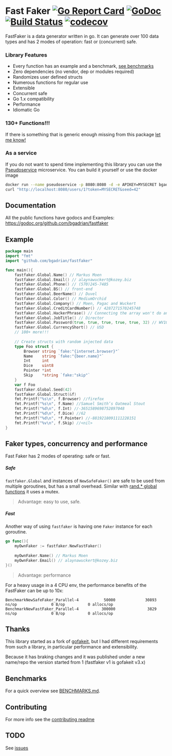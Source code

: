# Fast Faker [![Go Report Card](https://goreportcard.com/badge/github.com/bgadrian/fastfaker)](https://goreportcard.com/report/github.com/bgadrian/fastfaker) [![GoDoc](https://godoc.org/github.com/bgadrian/fastfaker?status.svg)](https://godoc.org/github.com/bgadrian/fastfaker) [![Build Status](https://travis-ci.com/bgadrian/fastfaker.svg?branch=master)](https://travis-ci.com/bgadrian/fastfaker) [![codecov](https://codecov.io/gh/bgadrian/fastfaker/branch/master/graph/badge.svg)](https://codecov.io/gh/bgadrian/fastfaker)

FastFaker is a data generator written in go. It can generate over 100 data types and has 2 modes of operation: fast or (concurrent) safe.

### Library Features
- Every function has an example and a benchmark,
[see benchmarks](https://github.com/bgadrian/fastfaker/blob/master/BENCHMARKS.md)
- Zero dependencies (no vendor, dep or modules required)
- Randomizes user defined structs
- Numerous functions for regular use
- Extensible
- Concurrent safe
- Go 1.x compatibility
- Performance
- Idiomatic Go

### 130+ Functions!!!
If there is something that is generic enough missing from this package [let me know!](./CONTRIBUTING.md)

### As a service
If you do not want to spend time implementing this library you can use the [Pseudoservice](https://github.com/bgadrian/pseudoservice) microservice. You can build it yourself or use the docker image
```bash
docker run --name pseudoservice -p 8080:8080 -d -e APIKEY=MYSECRET bgadrian/pseudoservice
curl "http://localhost:8080/users/1?token=MYSECRET&seed=42"
```

## Documentation
All the public functions have godocs and Examples: https://godoc.org/github.com/bgadrian/fastfaker

## Example
```go
package main
import "fmt"
import "github.com/bgadrian/fastfaker"

func main(){
    fastfaker.Global.Name() // Markus Moen
    fastfaker.Global.Email() // alaynawuckert@kozey.biz
    fastfaker.Global.Phone() // (570)245-7485
    fastfaker.Global.BS() // front-end
    fastfaker.Global.BeerName() // Duvel
    fastfaker.Global.Color() // MediumOrchid
    fastfaker.Global.Company() // Moen, Pagac and Wuckert
    fastfaker.Global.CreditCardNumber() // 4287271570245748
    fastfaker.Global.HackerPhrase() // Connecting the array won't do anything, we need to generate the haptic COM driver!
    fastfaker.Global.JobTitle() // Director
    fastfaker.Global.Password(true, true, true, true, true, 32) // WV10MzLxq2DX79w1omH97_0ga59j8!kj
    fastfaker.Global.CurrencyShort() // USD
    // 100+ more!!!
    
    // Create structs with random injected data
    type Foo struct {
        Browser string `fake:"{internet.browser}"`
        Name    string `fake:"{beer.name}"`
        Int     int
        Dice    uint8
        Pointer *int
        Skip    *string `fake:"skip"`
    }
    var f Foo
    fastfaker.Global.Seed(42)
    fastfaker.Global.Struct(&f)
    fmt.Printf("%s\n", f.Browser) //firefox
    fmt.Printf("%s\n", f.Name) //Samuel Smith’s Oatmeal Stout
    fmt.Printf("%d\n", f.Int) //-3651589698752897048
    fmt.Printf("%d\n", f.Dice) //62
    fmt.Printf("%d\n", *f.Pointer) //-8819218091111228151
    fmt.Printf("%v\n", f.Skip) //<nil>
}
```

## Faker types, concurrency and performance
Fast Faker has 2 modes of operating: safe or fast. 
    
##### Safe
`fastfaker.Global` and instances of `NewSafeFaker()` are safe to be used from multiple goroutines, but has a small overhead. Similar with [rand.* global functions](https://golang.org/src/math/rand/rand.go?#L288) it uses a mutex.

> Advantage: easy to use, safe.

##### Fast
Another way of using `fastfaker` is having one `Faker` instance for each goroutine. 
```go
go func(){
    myOwnFaker := fastfaker.NewFastFaker()
    
    myOwnFaker.Name() // Markus Moen
    myOwnFaker.Email() // alaynawuckert@kozey.biz
}()
```

> Advantage: performance

For a heavy usage in a 4 CPU env, the performance benefits of the FastFaker can be up to 10x:
```
BenchmarkNewSafeFaker_Parallel-4           50000             30893 ns/op               0 B/op          0 allocs/op
BenchmarkNewFastFaker_Parallel-4          300000              3829 ns/op               0 B/op          0 allocs/op
```
## Thanks
This library started as a fork of [gofakeit](https://github.com/brianvoe/gofakeit/), but I had different requirements from such a library, in particular performance and extensibility.

Because it has braking changes and it was published under a new name/repo the version started from 1 (fastfaker v1 is gofakeit v3.x)


## Benchmarks
For a quick overview see [BENCHMARKS.md](./BENCHMARKS.md).

## Contributing
For more info see the [contributing readme](./CONTRIBUTING.md)

## TODO
See [issues](https://github.com/bgadrian/fastfaker/issues)


